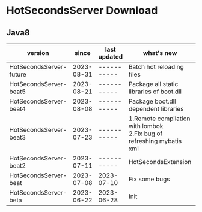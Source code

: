 # HotSecondsServer Download



## Java8
| version | since | last updated|  what's new| download url |
| ------ | ------ | ------ | ------| ------|
|HotSecondsServer-future| 2023-08-31 |  ----------- | Batch hot reloading files| [HotSecondsServer-future](https://github.com/thanple/HotSecondsIDEA/releases/download/HotSecondsServer_future/HotSecondsServer-future.zip)
|HotSecondsServer-beat5| 2023-08-21 |  ----------- | Package all static libraries of boot.dll | [HotSecondsServer-beat5.zip](https://github.com/thanple/HotSecondsIDEA/releases/download/HotSecondsSever_beat/HotSecondsServer-beat5.zip)
|HotSecondsServer-beat4| 2023-08-08 |  ----------- | Package boot.dll dependent libraries | [HotSecondsServer-beat4.zip](https://github.com/thanple/HotSecondsIDEA/releases/download/HotSecondsSever_beat/HotSecondsServer-beat4.zip)
|HotSecondsServer-beat3| 2023-07-23 |  ----------- | 1.Remote compilation with lombok<br>2.Fix bug of refreshing mybatis xml | [HotSecondsServer-beat3.zip](https://github.com/thanple/HotSecondsIDEA/releases/download/HotSecondsSever_beat/HotSecondsServer-beat3.zip)
|HotSecondsServer-beat2| 2023-07-11 |  ----------- | HotSecondsExtension|[HotSecondsServer-beat2.zip](https://github.com/thanple/HotSecondsIDEA/releases/download/HotSecondsSever_beat/HotSecondsServer-beat2.zip)
|HotSecondsServer-beat| 2023-07-08 | 2023-07-10 | Fix some bugs |[HotSecondsServer-beat.zip](https://github.com/thanple/HotSecondsIDEA/releases/download/HotSecondsSever_beat/HotSecondsServer-beat.zip) 
|HotSecondsServer-beta| 2023-06-22 | 2023-06-28 | Init |[HotSecondsServer-beta.zip](https://github.com/thanple/HotSecondsIDEA/releases/download/HotSecondsServer/HotSecondsServer-beta.zip) 






